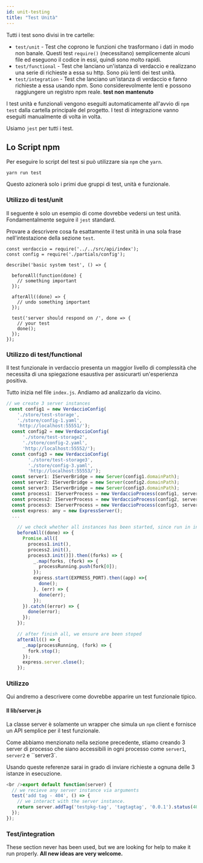 ```yaml
---
id: unit-testing
title: "Test Unità"
---
```

Tutti i test sono divisi in tre cartelle:

- `test/unit` - Test che coprono le funzioni che trasformano i dati in modo non banale. Questi test `require()` (necessitano) semplicemente alcuni file ed eseguono il codice in essi, quindi sono molto rapidi.
- `test/functional` - Test che lanciano un'istanza di verdaccio e realizzano una serie di richieste a essa su http. Sono più lenti dei test unità.
- `test/integration` - Test che lanciano un'istanza di verdaccio e fanno richieste a essa usando npm. Sono considerevolmente lenti e possono raggiungere un registro npm reale. **test non mantenuto**

I test unità e funzionali vengono eseguiti automaticamente all'avvio di `npm test` dalla cartella principale del progetto. I test di integrazione vanno eseguiti manualmente di volta in volta.

Usiamo `jest` per tutti i test.

## Lo Script npm

Per eseguire lo script del test si può utilizzare sia `npm` che `yarn`.

    yarn run test
    

Questo azionerà solo i primi due gruppi di test, unità e funzionale.

### Utilizzo di test/unit

Il seguente è solo un esempio di come dovrebbe vedersi un test unità. Fondamentalmente seguire il `jest` standard.

Provare a descrivere cosa fa esattamente il test unità in una sola frase nell'intestazione della sezione `test`.

```javacript
const verdaccio = require('../../src/api/index');
const config = require('./partials/config');

describe('basic system test', () => {

  beforeAll(function(done) {
    // something important
  });

  afterAll((done) => {
    // undo something important
  });

  test('server should respond on /', done => {
    // your test
    done();
  });
});
```

### Utilizzo di test/functional

Il test funzionale in verdaccio presenta un maggior livello di complessità che necessita di una spiegazione esaustiva per assicurarti un'esperienza positiva.

Tutto inizia nel file `index.js`. Andiamo ad analizzarlo da vicino.

```javascript
// we create 3 server instances
 const config1 = new VerdaccioConfig(
    './store/test-storage',
    './store/config-1.yaml',
    'http://localhost:55551/');
  const config2 = new VerdaccioConfig(
      './store/test-storage2',
      './store/config-2.yaml',
      'http://localhost:55552/');
  const config3 = new VerdaccioConfig(
        './store/test-storage3',
        './store/config-3.yaml',
        'http://localhost:55553/');
  const server1: IServerBridge = new Server(config1.domainPath);
  const server2: IServerBridge = new Server(config2.domainPath);
  const server3: IServerBridge = new Server(config3.domainPath);
  const process1: IServerProcess = new VerdaccioProcess(config1, server1, SILENCE_LOG);
  const process2: IServerProcess = new VerdaccioProcess(config2, server2, SILENCE_LOG);
  const process3: IServerProcess = new VerdaccioProcess(config3, server3, SILENCE_LOG);
  const express: any = new ExpressServer();
  ...

    // we check whether all instances has been started, since run in independent processes
    beforeAll((done) => {
      Promise.all([
        process1.init(),
        process2.init(),
        process3.init()]).then((forks) => {
          _.map(forks, (fork) => {
            processRunning.push(fork[0]);
          });
          express.start(EXPRESS_PORT).then((app) =>{
            done();
          }, (err) => {
            done(err);
          });
      }).catch((error) => {
        done(error);
      });
    });

    // after finish all, we ensure are been stoped
    afterAll(() => {
      _.map(processRunning, (fork) => {
        fork.stop();
      });
      express.server.close();
    });


```

### Utilizzo

Qui andremo a descrivere come dovrebbe apparire un test funzionale tipico.

#### Il lib/server.js

La classe server è solamente un wrapper che simula un `npm` client e fornisce un API semplice per il test funzionale.

Come abbiamo menzionato nella sezione precedente, stiamo creando 3 server di processo che siano accessibili in ogni processo come `server1`, `server2` e ``server3`.

Usando queste referenze sarai in grado di inviare richieste a ognuna delle 3 istanze in esecuzione.

```javascript
<br />export default function(server) {
  // we recieve any server instance via arguments
  test('add tag - 404', () => {
    // we interact with the server instance.
    return server.addTag('testpkg-tag', 'tagtagtag', '0.0.1').status(404).body_error(/no such package/);
  });
});
```

### Test/integration

These section never has been used, but we are looking for help to make it run properly. **All new ideas are very welcome.**